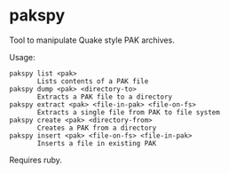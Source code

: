 # pakspy
Tool to manipulate Quake style PAK archives.

Usage:
```
pakspy list <pak>
       Lists contents of a PAK file
pakspy dump <pak> <directory-to>
       Extracts a PAK file to a directory
pakspy extract <pak> <file-in-pak> <file-on-fs>
       Extracts a single file from PAK to file system
pakspy create <pak> <directory-from>
       Creates a PAK from a directory
pakspy insert <pak> <file-on-fs> <file-in-pak>
       Inserts a file in existing PAK
```

Requires ruby.
